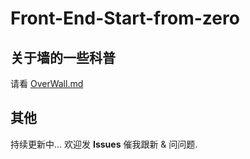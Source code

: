 # Front-End-Start-from-zero
## 关于墙的一些科普
请看 [OverWall.md](https://github.com/Ciefdx/Learn-Front-End/blob/master/Other/OverWall.md)
## 其他
持续更新中...
欢迎发 **Issues** 催我跟新 & 问问题.

